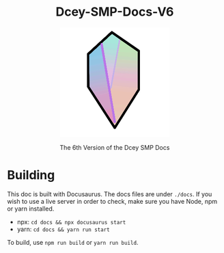 <div align="center">

# Dcey-SMP-Docs-V6

<img src="logo.png" alt="Logo">

The 6th Version of the Dcey SMP Docs

<div align="left">

# Building

This doc is built with Docusaurus. The docs files are under `./docs`. If you wish to use a live server in order to check, make sure you have Node, npm or yarn installed.

- npx: `cd docs && npx docusaurus start`
- yarn: `cd docs && yarn run start`

To build, use `npm run build` or `yarn run build`.

